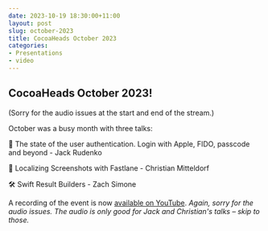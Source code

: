 ```yaml
---
date: 2023-10-19 18:30:00+11:00
layout: post
slug: october-2023
title: CocoaHeads October 2023
categories:
- Presentations
- video
---
```


## CocoaHeads October 2023!

(Sorry for the audio issues at the start and end of the stream.)

October was a busy month with three talks:

🔐 The state of the user authentication. Login with Apple, FIDO, passcode and beyond - Jack Rudenko

📲 Localizing Screenshots with Fastlane - Christian Mitteldorf

🛠️ Swift Result Builders - Zach Simone

A recording of the event is now [available on YouTube](https://www.youtube.com/watch?v=PVPahIoJKw4).
_Again, sorry for the audio issues. The audio is only good for Jack and Christian's talks – skip to those._